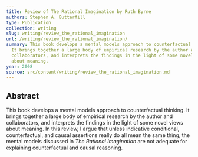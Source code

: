 ```yaml
---
title: Review of The Rational Imagination by Ruth Byrne
authors: Stephen A. Butterfill
type: Publication
collection: writing
slug: writing/review_the_rational_imagination
url: /writing/review_the_rational_imagination/
summary: This book develops a mental models approach to counterfactual thinking.
  It brings together a large body of empirical research by the author and
  collaborators, and interprets the findings in the light of some novel views
  about meaning.
year: 2008
source: src/content/writing/review_the_rational_imagination.md
---
```


## Abstract

This book develops a mental models approach to counterfactual thinking. It brings together a large body of empirical research by the author and collaborators, and interprets the findings in the light of some novel views about meaning.  In this review, I argue that unless indicative conditional, counterfactual, and causal assertions really do all mean the same thing, the mental models discussed in <i>The Rational Imagination</i>  are not adequate for explaining counterfactual and causal reasoning.

